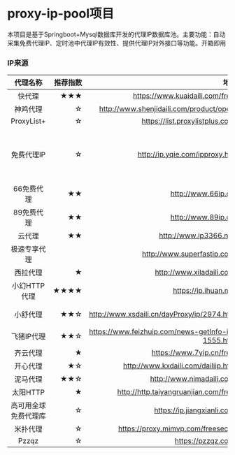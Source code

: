 # proxy-ip-pool项目
本项目是基于Springboot+Mysql数据库开发的代理IP数据库池。主要功能：自动采集免费代理IP、定时池中代理IP有效性、提供代理IP对外接口等功能。开箱即用

### IP来源
| 代理名称 | 推荐指数 | 地址 | 备注 |
|:--------:| -------------:| -------------:| -------------:|
|快代理 | ★★★ | https://www.kuaidaili.com/free/ | |
|神鸡代理 | ☆ | http://www.shenjidaili.com/product/open/ | |
|ProxyList+ | ☆ | https://list.proxylistplus.com/ | |
|免费代理IP | ☆ | http://ip.yqie.com/ipproxy.htm | 更新不及时，老数据 |
|66免费代理 | ★★ | http://www.66ip.cn/ | |
|89免费代理 | ★★ | http://www.89ip.cn/ | |
|云代理 | ★★ | http://www.ip3366.net/ | |
|极速专享代理 | | http://www.superfastip.com/ | |
|西拉代理 | ★ | http://www.xiladaili.com/ | |
|小幻HTTP代理 | ★★★★ | https://ip.ihuan.me/ | |
|小舒代理 | ★★☆ | http://www.xsdaili.cn/dayProxy/ip/2974.html | 数据量大 |
|飞猪IP代理 | ★★☆ | https://www.feizhuip.com/news-getInfo-id-1555.html | |
|齐云代理 | ★ | https://www.7yip.cn/free/ | |
|开心代理 | ★☆ | http://www.kxdaili.com/dailiip.html | |
|泥马代理 | ★★☆ | http://www.nimadaili.com/ | |
|太阳HTTP | ★ | http://http.taiyangruanjian.com/free/ | |
|高可用全球免费代理库 | ☆ | https://ip.jiangxianli.com/ | |
|米扑代理 | ☆ | https://proxy.mimvp.com/freesecret | |
|Pzzqz | ☆ | https://pzzqz.com/ | |